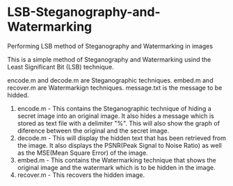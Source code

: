 # LSB-Steganography-and-Watermarking
Performing LSB method of Steganography and Watermarking in images



This is a simple method of Steganography and Watermarking usind the Least Significant Bit (LSB) technique.

encode.m and decode.m are Steganographic techniques.
embed.m and recover.m are Watermarkign techniques.
message.txt is the message to be hidded.

1. encode.m  - This contains the Steganographic technique of hiding a secret image into an original image. It also hides a message which is stored as text file with a delimiter "%". This will also show the graph of diference between the original and the secret image.
2. decode.m  - This will display the hidden text that has been retrieved from the image. It also displays the PSNR(Peak Signal to Noise Ratio) as well as the MSE(Mean Square Error) of the image.
3. embed.m   - This contains the Watermarking technique that shows the original image and the watermark which is to be hidden in the image.
4. recover.m - This recovers the hidden image.

